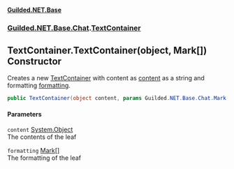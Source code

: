 #### [Guilded.NET.Base](Guilded_NET_Base.md 'Guilded.NET.Base')
### [Guilded.NET.Base.Chat](Guilded_NET_Base.md#Guilded_NET_Base_Chat 'Guilded.NET.Base.Chat').[TextContainer](TextContainer.md 'Guilded.NET.Base.Chat.TextContainer')
## TextContainer.TextContainer(object, Mark[]) Constructor
Creates a new [TextContainer](TextContainer.md 'Guilded.NET.Base.Chat.TextContainer') with content as [content](TextContainer_TextContainer(object_Mark__).md#Guilded_NET_Base_Chat_TextContainer_TextContainer(object_Guilded_NET_Base_Chat_Mark__)_content 'Guilded.NET.Base.Chat.TextContainer.TextContainer(object, Guilded.NET.Base.Chat.Mark[]).content') as a string and formatting [formatting](TextContainer_TextContainer(object_Mark__).md#Guilded_NET_Base_Chat_TextContainer_TextContainer(object_Guilded_NET_Base_Chat_Mark__)_formatting 'Guilded.NET.Base.Chat.TextContainer.TextContainer(object, Guilded.NET.Base.Chat.Mark[]).formatting').  
```csharp
public TextContainer(object content, params Guilded.NET.Base.Chat.Mark[] formatting);
```
#### Parameters
<a name='Guilded_NET_Base_Chat_TextContainer_TextContainer(object_Guilded_NET_Base_Chat_Mark__)_content'></a>
`content` [System.Object](https://docs.microsoft.com/en-us/dotnet/api/System.Object 'System.Object')  
The contents of the leaf
  
<a name='Guilded_NET_Base_Chat_TextContainer_TextContainer(object_Guilded_NET_Base_Chat_Mark__)_formatting'></a>
`formatting` [Mark](Mark.md 'Guilded.NET.Base.Chat.Mark')[[]](https://docs.microsoft.com/en-us/dotnet/api/System.Array 'System.Array')  
The formatting of the leaf
  
